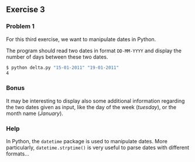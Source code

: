 ## Exercise 3

### Problem 1

For this third exercise, we want to manipulate dates in Python.

The program should read two dates in format `DD-MM-YYYY` and display the number of days between these two dates.
```bash
$ python delta.py "15-01-2011" "19-01-2011"
4
```

### Bonus

It may be interesting to display also some additional information regarding the two dates given as input, like the day of the week (*tuesday*), or the month name (*January*).

### Help

In Python, the `datetime` package is used to manipulate dates. More particularly, `datetime.strptime()` is very useful to parse dates with different formats...

